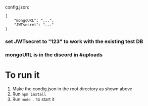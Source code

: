 config.json:

```
{
    "mongoURL": "...",
    "JWTsecret": "..."
}
```
### set JWTsecret to "123" to work with the existing test DB

### mongoURL is in the discord in #uploads

# To run it
1. Make the condig.json in the root directory as shown above
2. Run `npm install`
3. Run `node .` to start it